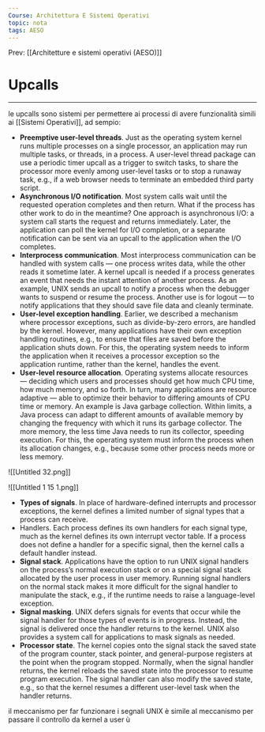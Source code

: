 ```yaml
---
Course: Architettura E Sistemi Operativi
topic: nota
tags: AESO
---
```


Prev: [[Architetture e sistemi operativi (AESO)]]

# Upcalls
---


le upcalls sono sistemi per permettere ai processi di avere funzionalità simili ai [[Sistemi Operativi]], ad sempio:

- **Preemptive user-level threads**. Just as the operating system kernel runs multiple
processes on a single processor, an application may run multiple tasks, or threads, in
a process. A user-level thread package can use a periodic timer upcall as a trigger to
switch tasks, to share the processor more evenly among user-level tasks or to stop a
runaway task, e.g., if a web browser needs to terminate an embedded third party
script.
- **Asynchronous I/O notification**. Most system calls wait until the requested operation
completes and then return. What if the process has other work to do in the meantime?
One approach is asynchronous I/O: a system call starts the request and returns
immediately. Later, the application can poll the kernel for I/O completion, or a separate
notification can be sent via an upcall to the application when the I/O completes.
- **Interprocess communication**. Most interprocess communication can be handled with
system calls — one process writes data, while the other reads it sometime later. A
kernel upcall is needed if a process generates an event that needs the instant
attention of another process. As an example, UNIX sends an upcall to notify a process
when the debugger wants to suspend or resume the process. Another use is for logout
— to notify applications that they should save file data and cleanly terminate.
- **User-level exception handling**. Earlier, we described a mechanism where processor
exceptions, such as divide-by-zero errors, are handled by the kernel. However, many
applications have their own exception handling routines, e.g., to ensure that files are
saved before the application shuts down. For this, the operating system needs to
inform the application when it receives a processor exception so the application
runtime, rather than the kernel, handles the event.
- **User-level resource allocation**. Operating systems allocate resources — deciding
which users and processes should get how much CPU time, how much memory, and
so forth. In turn, many applications are resource adaptive — able to optimize their
behavior to differing amounts of CPU time or memory. An example is Java garbage
collection. Within limits, a Java process can adapt to different amounts of available
memory by changing the frequency with which it runs its garbage collector. The more
memory, the less time Java needs to run its collector, speeding execution. For this, the
operating system must inform the process when its allocation changes, e.g., because
some other process needs more or less memory.

![[Untitled 32.png]]

![[Untitled 1 15 1.png]]

- **Types of signals**. In place of hardware-defined interrupts and processor exceptions,
the kernel defines a limited number of signal types that a process can receive.
- Handlers. Each process defines its own handlers for each signal type, much as the
kernel defines its own interrupt vector table. If a process does not define a handler for
a specific signal, then the kernel calls a default handler instead.
- **Signal stack**. Applications have the option to run UNIX signal handlers on the
process’s normal execution stack or on a special signal stack allocated by the user
process in user memory. Running signal handlers on the normal stack makes it more
difficult for the signal handler to manipulate the stack, e.g., if the runtime needs to
raise a language-level exception.
- **Signal masking**. UNIX defers signals for events that occur while the signal handler for
those types of events is in progress. Instead, the signal is delivered once the handler
returns to the kernel. UNIX also provides a system call for applications to mask signals
as needed.
- **Processor state**. The kernel copies onto the signal stack the saved state of the
program counter, stack pointer, and general-purpose registers at the point when the
program stopped. Normally, when the signal handler returns, the kernel reloads the
saved state into the processor to resume program execution. The signal handler can
also modify the saved state, e.g., so that the kernel resumes a different user-level task
when the handler returns.

il meccanismo per far funzionare i segnali UNIX è simile al meccanismo per passare il controllo da kernel a user
ù
